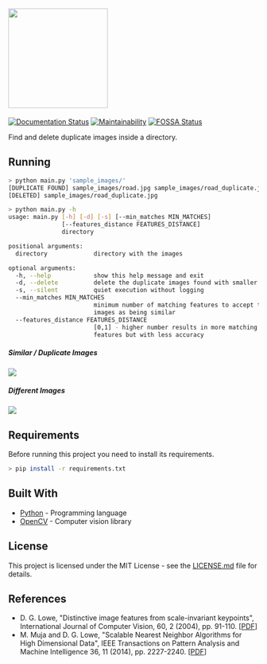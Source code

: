 # <img src="https://i.imgur.com/SUpMOAo.png" height=200/>


[![Documentation Status](https://img.shields.io/badge/docs-stable-brightgreen.svg)](http://htmlpreview.github.io/?https://github.com/magamig/duplicate_images_finder/blob/master/docs/main.html)
[![Maintainability](https://api.codeclimate.com/v1/badges/5610bfa34f6ce56a9052/maintainability)](https://codeclimate.com/github/magamig/duplicate_images_finder/maintainability)
[![FOSSA Status](https://app.fossa.com/api/projects/git%2Bgithub.com%2Fmagamig%2Fduplicate_images_finder.svg?type=shield)](https://app.fossa.com/projects/git%2Bgithub.com%2Fmagamig%2Fduplicate_images_finder?ref=badge_shield)

Find and delete duplicate images inside a directory.

## Running

```bash
> python main.py 'sample_images/'
[DUPLICATE FOUND] sample_images/road.jpg sample_images/road_duplicate.jpg
[DELETED] sample_images/road_duplicate.jpg
```
```bash
> python main.py -h
usage: main.py [-h] [-d] [-s] [--min_matches MIN_MATCHES]
               [--features_distance FEATURES_DISTANCE]
               directory

positional arguments:
  directory             directory with the images

optional arguments:
  -h, --help            show this help message and exit
  -d, --delete          delete the duplicate images found with smaller res
  -s, --silent          quiet execution without logging
  --min_matches MIN_MATCHES
                        minimum number of matching features to accept the
                        images as being similar
  --features_distance FEATURES_DISTANCE
                        [0,1] - higher number results in more matching
                        features but with less accuracy
```

##### Similar / Duplicate Images
![](example_duplicate.png)

##### Different Images
![](example_not_duplicate.png)


## Requirements

Before running this project you need to install its requirements.
```bash
> pip install -r requirements.txt
```

## Built With

* [Python](https://docs.python.org/3/) - Programming language
* [OpenCV](https://docs.opencv.org/) - Computer vision library

## License

This project is licensed under the MIT License - see the [LICENSE.md](LICENSE.md) file for details.

## References

* D. G. Lowe, "Distinctive image features from scale-invariant keypoints", International Journal of Computer Vision, 60, 2 (2004), pp. 91-110. [[PDF](https://www.cs.ubc.ca/~lowe/papers/ijcv04.pdf)]
* M. Muja and D. G. Lowe, "Scalable Nearest Neighbor Algorithms for High Dimensional Data", IEEE Transactions on Pattern Analysis and Machine Intelligence 36, 11 (2014), pp. 2227-2240. [[PDF](https://www.cs.ubc.ca/research/flann/uploads/FLANN/flann_pami2014.pdf)]
